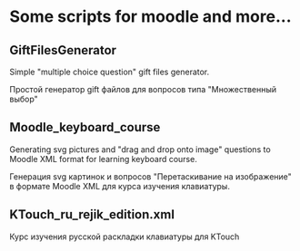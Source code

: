 # Some scripts for moodle and more...


## GiftFilesGenerator
Simple "multiple choice question" gift files generator.

Простой генератор gift файлов для вопросов типа "Множественный выбор"

## Moodle_keyboard_course
Generating svg pictures and "drag and drop onto image" questions to Moodle XML format for learning keyboard course.

Генерация svg картинок и вопросов "Перетаскивание на изображение" в формате Moodle XML для курса изучения клавиатуры.

## KTouch_ru_rejik_edition.xml 
Курс изучения русской раскладки клавиатуры для KTouch
